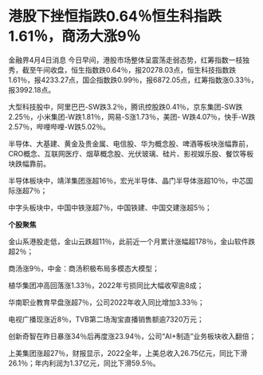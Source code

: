 # 港股下挫恒指跌0.64％恒生科指跌1.61％，商汤大涨9％

金融界4月4日消息
今日早间，港股市场整体呈震荡走弱态势，红筹指数一枝独秀，截至午间收盘，恒生指数跌0.64％，报20278.03点，恒生科技指数跌1.61％，报4233.27点，国企指数跌0.99％，报6872.05点，红筹指数涨0.33％，报3992.18点。

大型科技股中，阿里巴巴-SW跌3.2％，腾讯控股跌0.41％，京东集团-SW跌2.25％，小米集团-W跌1.81％，网易-S涨1.73％，美团-
W跌4.07％，快手-W跌2.57％，哔哩哔哩-W跌5.02％。

半导体、大基建、黄金及贵金属、电信股、华为概念股、啤酒等板块涨幅靠前，CRO概念、互联网医疗、烟草概念股、光伏玻璃、硅片、影视娱乐股、餐饮等板块跌幅靠前。

半导体板块中，靖洋集团涨超16％，宏光半导体、晶门半导体涨超10％，中芯国际涨超7％；

中字头板块中，中国中铁涨超7％，中国铁建、中国交建涨超5％；

**个股聚焦**

金山系港股走低，金山云跌超11％，此前近一个月累计涨幅超178％，金山软件跌超2％；

商汤涨9％，中金：商汤积极布局多模态大模型；

植华集团冲高回落涨1.33％，2022年亏损同比大幅收窄逾8成；

华南职业教育早盘涨超7％，公司2022年收入同比增加3.33％；

电视广播现涨近8％，TVB第二场淘宝直播销售额逾7320万元；

创新奇智在昨日暴涨34％后再度涨23.94％，公司“AI+制造”业务板块收入翻倍；

上美集团涨超27％，财报显示，2022全年，上美总收入26.75亿元，同比下滑26.1％；年内利润为1.37亿元，同比下滑59.5％。

